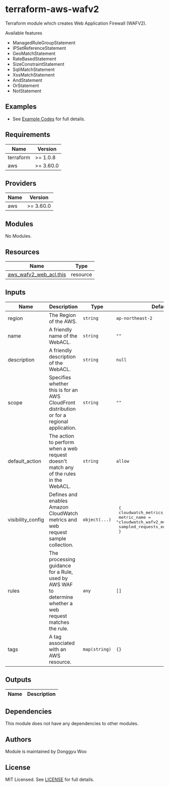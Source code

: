 # terraform-aws-wafv2

Terraform module which creates Web Application Firewall (WAFV2).

Available features

- ManagedRuleGroupStatement
- IPSetReferenceStatement
- GeoMatchStatement
- RateBasedStatement
- SizeConstraintStatement
- SqliMatchStatement
- XssMatchStatement
- AndStatement
- OrStatement
- NotStatement

## Examples

* See [Example Codes](https://github.com/woodonggyu/terraform-aws-wafv2/tree/main/examples) for full details.

## Requirements

| Name | Version |
|------|---------|
| terraform | \>= 1.0.8 |
| aws | \>= 3.60.0 |

## Providers

| Name | Version |
|------|---------|
| aws | \>= 3.60.0 |

## Modules

No Modules.

## Resources

| Name | Type |
|------|------|
| [aws_wafv2_web_acl.this](https://registry.terraform.io/providers/hashicorp/aws/latest/docs/resources/wafv2_web_acl) | resource |

## Inputs

| Name | Description | Type | Default | Required |
|------|-------------|------|---------|:--------:|
| region | The Region of the AWS. | `string` | `ap-northeast-2` | no |
| name | A friendly name of the WebACL. | `string` | `""` | yes |
| description | A friendly description of the WebACL. | `string` | `null` | no |
| scope | Specifies whether this is for an AWS CloudFront distribution or for a regional application. | `string` | `""` | yes |
| default_action | The action to perform when a web request doesn't match any of the rules in the WebACL. | `string` | `allow` | no
| visibility_config | Defines and enables Amazon CloudWatch metrics and web request sample collection. | `object(...)` | <pre> { <br>   cloudwatch_metrics_enabled = false <br>   metric_name = "cloudwatch_wafv2_metrics" <br>   sampled_requests_enabled = false <br> } </pre> | no |  
| rules | The processing guidance for a Rule, used by AWS WAF to determine whether a web request matches the rule. | `any` | `[]` | yes 
| tags | A tag associated with an AWS resource. | `map(string)` | `{}` | no |

## Outputs

| Name | Description |
|------|-------------|


## Dependencies

This module does not have any dependencies to other modules.

## Authors

Module is maintained by Donggyu Woo

## License

MIT Licensed. See [LICENSE](https://github.com/woodonggyu/terraform-aws-wafv2/blob/main/LICENSE) for full details.
